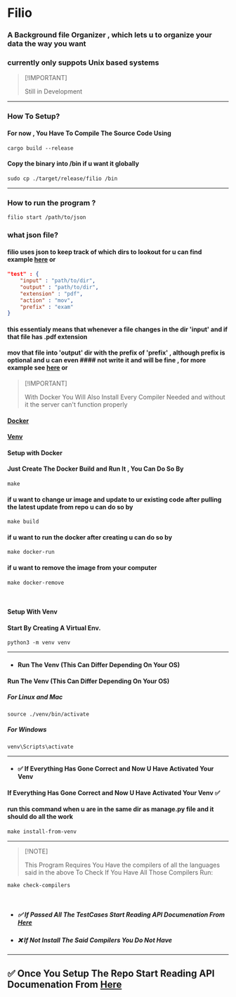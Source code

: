 # Filio
### A Background file Organizer , which lets u to organize your data the way you want
### currently only suppots Unix based systems

> \[!IMPORTANT]
>
> Still in Development

<hr>

### How To Setup?
#### For now , You Have To Compile The Source Code Using
```shell
cargo build --release
```

#### Copy the binary into /bin if u want it globally
```
sudo cp ./target/release/filio /bin
``` 

<hr>

### How to run the program ?
```shell
filio start /path/to/json
```

### what json file?
#### filio uses json to keep track of which dirs to lookout for u can find example [here](./examples/) or
```json
"test" : {
    "input" : "path/to/dir",
    "output" : "path/to/dir",
    "extension" : "pdf",
    "action" : "mov",
    "prefix" : "exam"
}

```
#### this essentialy means that whenever a file changes in the dir 'input' and if that file has .pdf extension
#### mov that file into 'output' dir with the prefix of 'prefix' , although prefix is optional and u can even #### not write it and will be fine , for more example see [here](./examples/) or


> \[!IMPORTANT]
>
> With Docker You Will Also Install Every Compiler Needed and without it the server can't function
> properly
#### [Docker](#setup-with-docker)
#### [Venv]()
#### Setup with Docker
#### Just Create The Docker Build and Run It , You Can Do So By
``` shell
make

```
#### if u want to change ur image and update to ur existing code after pulling the latest update from repo u can do so by
```shell
make build
```
#### if u want to run the docker after creating u can do so by
```shell
make docker-run
```
#### if u want to remove the image from your computer 
```shell
make docker-remove
```
<br>

#### Setup With Venv
#### Start By Creating A Virtual Env.
``` shell
python3 -m venv venv 

```
<hr>

* #### Run The Venv (This Can Differ Depending On Your OS)
#### Run The Venv (This Can Differ Depending On Your OS)
##### For Linux and Mac
``` shell
source ./venv/bin/activate

```
##### For Windows
```shell
venv\Scripts\activate
```

<hr>

* #### :white_check_mark:  If Everything Has Gone Correct and Now U Have Activated Your Venv
#### If Everything Has Gone Correct and Now U Have Activated Your Venv :white_check_mark: 
#### run this command when u are in the same dir as manage.py file and it should do all the work
```shell
make install-from-venv
```
<hr>

> \[!NOTE]
>
> This Program Requires You Have the compilers of all the languages said in the above
> To Check If You Have All Those Compilers Run:
```shell
make check-compilers
```
<br>

* ##### :white_check_mark: If Passed All The TestCases Start Reading API Documenation From [Here](./docs/Introduction.md)
* ##### :x: If Not Install The Said Compilers You Do Not Have
<hr>


## :white_check_mark: Once You Setup The Repo Start Reading API Documenation From [Here](./docs/Introduction.md)






